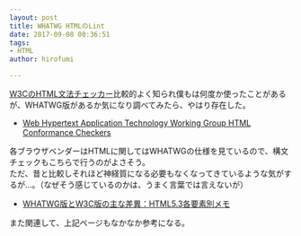 ```yaml
---
layout: post
title: WHATWG HTMLのLint
date: 2017-09-08 00:36:51
tags:
- HTML
author: hirofumi

---
```

[W3CのHTML文法チェッカー](https://validator.w3.org/)比較的よく知られ僕もは何度か使ったことがあるが、WHATWG版があるか気になり調べてみたら、やはり存在した。

-   [Web Hypertext Application Technology Working Group HTML Conformance Checkers](https://whatwg.org/validator/)

各ブラウザベンダーはHTMLに関してはWHATWGの仕様を見ているので、構文チェックもこちらで行うのがよさそう。  
ただ、昔と比較しそれほど神経質になる必要もなくなってきているような気がするが…。（なぜそう感じているのかは、うまく言葉では言えないが）

-   [WHATWG版とW3C版の主な差異：HTML5.3各要素別メモ](http://mtrootyy.web5.jp/htmllint/html5memo/0diff.html)

また関連して、上記ページもなかなか参考になる。